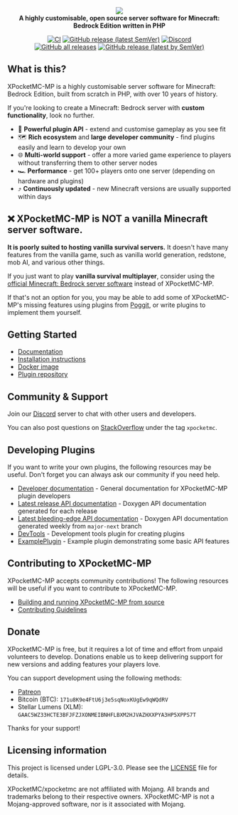 <p align="center">
	<a href="https://XPocketMC.io">
		<!--[if IE]>
			<img src="https://github.com/XPocketMC/XPocketMC-MP/blob/stable/.github/readme/xpocketmc.png" alt="The XPocketMC-MP logo" title="xpocketmc" loading="eager" />
		<![endif]-->
		<picture>
			<source srcset="https://raw.githubusercontent.com/XPocketMC/XPocketMC-MP/stable/.github/readme/xpocketmc-dark-rgb.gif" media="(prefers-color-scheme: dark)">
			<img src="https://raw.githubusercontent.com/XPocketMC/XPocketMC-MP/stable/.github/readme/xpocketmc-rgb.gif" loading="eager" />
		</picture>
	</a><br>
	<b>A highly customisable, open source server software for Minecraft: Bedrock Edition written in PHP</b>
</p>

<p align="center">
	<a href="https://github.com/XPocketMC/XPocketMC-MP/actions/workflows/main.yml"><img src="https://github.com/XPocketMC/XPocketMC-MP/workflows/CI/badge.svg" alt="CI" /></a>
	<a href="https://github.com/XPocketMC/XPocketMC-MP/releases/latest"><img alt="GitHub release (latest SemVer)" src="https://img.shields.io/github/v/release/XPocketMC/XPocketMC-MP?label=release&sort=semver"></a>
	<a href="https://discord.gg/bmSAZBG"><img src="https://img.shields.io/discord/373199722573201408?label=discord&color=7289DA&logo=discord" alt="Discord" /></a>
	<br>
	<a href="https://github.com/XPocketMC/XPocketMC-MP/releases"><img alt="GitHub all releases" src="https://img.shields.io/github/downloads/XPocketMC/XPocketMC-MP/total?label=downloads%40total"></a>
	<a href="https://github.com/XPocketMC/XPocketMC-MP/releases/latest"><img alt="GitHub release (latest by SemVer)" src="https://img.shields.io/github/downloads/XPocketMC/XPocketMC-MP/latest/total?sort=semver"></a>
</p>

## What is this?
XPocketMC-MP is a highly customisable server software for Minecraft: Bedrock Edition, built from scratch in PHP, with over 10 years of history.

If you're looking to create a Minecraft: Bedrock server with **custom functionality**, look no further.

- 🧩 **Powerful plugin API** - extend and customise gameplay as you see fit
- 🗺️ **Rich ecosystem** and **large developer community** - find plugins easily and learn to develop your own
- 🌐 **Multi-world support** - offer a more varied game experience to players without transferring them to other server nodes
- 🏎️ **Performance** - get 100+ players onto one server (depending on hardware and plugins)
- ⤴️ **Continuously updated** - new Minecraft versions are usually supported within days

## :x: XPocketMC-MP is NOT a vanilla Minecraft server software.
**It is poorly suited to hosting vanilla survival servers.**
It doesn't have many features from the vanilla game, such as vanilla world generation, redstone, mob AI, and various other things.

If you just want to play **vanilla survival multiplayer**, consider using the [official Minecraft: Bedrock server software](https://minecraft.net/download/server/bedrock) instead of XPocketMC-MP.

If that's not an option for you, you may be able to add some of XPocketMC-MP's missing features using plugins from [Poggit](https://poggit.XPocketMC.io/plugins), or write plugins to implement them yourself.

## Getting Started
- [Documentation](http://XPocketMC.readthedocs.org/)
- [Installation instructions](https://XPocketMC.readthedocs.io/en/rtfd/installation.html)
- [Docker image](https://github.com/XPocketMC/XPocketMC-MP/pkgs/container/XPocketMC-MP)
- [Plugin repository](https://poggit.XPocketMC.io/plugins)

## Community & Support
Join our [Discord](https://discord.gg/bmSAZBG) server to chat with other users and developers.

You can also post questions on [StackOverflow](https://stackoverflow.com/tags/xpocketmc) under the tag `xpocketmc`.

## Developing Plugins
If you want to write your own plugins, the following resources may be useful.
Don't forget you can always ask our community if you need help.

 * [Developer documentation](https://devdoc.XPocketMC.io) - General documentation for XPocketMC-MP plugin developers
 * [Latest release API documentation](https://apidoc.XPocketMC.io) - Doxygen API documentation generated for each release
 * [Latest bleeding-edge API documentation](https://apidoc-dev.XPocketMC.io) - Doxygen API documentation generated weekly from `major-next` branch
 * [DevTools](https://github.com/XPocketMC/DevTools/) - Development tools plugin for creating plugins
 * [ExamplePlugin](https://github.com/XPocketMC/ExamplePlugin/) - Example plugin demonstrating some basic API features

## Contributing to XPocketMC-MP
XPocketMC-MP accepts community contributions! The following resources will be useful if you want to contribute to XPocketMC-MP.
 * [Building and running XPocketMC-MP from source](BUILDING.md)
 * [Contributing Guidelines](CONTRIBUTING.md)

## Donate
XPocketMC-MP is free, but it requires a lot of time and effort from unpaid volunteers to develop. Donations enable us to keep delivering support for new versions and adding features your players love.

You can support development using the following methods:

- [Patreon](https://www.patreon.com/xpocketmcmp)
- Bitcoin (BTC): `171u8K9e4FtU6j3e5sqNoxKUgEw9qWQdRV`
- Stellar Lumens (XLM): `GAAC5WZ33HCTE3BFJFZJXONMEIBNHFLBXM2HJVAZHXXPYA3HP5XPPS7T`

Thanks for your support!

## Licensing information
This project is licensed under LGPL-3.0. Please see the [LICENSE](/LICENSE) file for details.

XPocketMC/xpocketmc are not affiliated with Mojang. All brands and trademarks belong to their respective owners. XPocketMC-MP is not a Mojang-approved software, nor is it associated with Mojang.